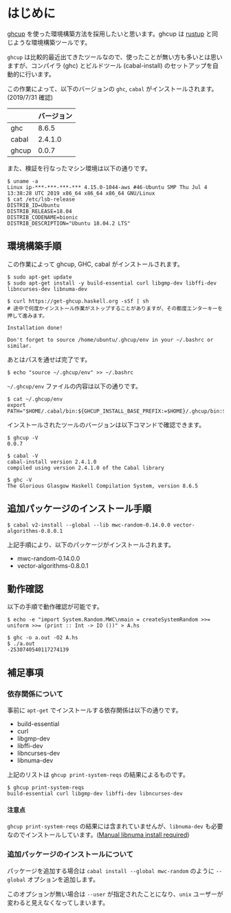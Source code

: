# はじめに

[ghcup](https://www.haskell.org/ghcup/) を使った環境構築方法を採用したいと思います。ghcup は [rustup](https://rustup.rs/) と同じような環境構築ツールです。

`ghcup` は比較的最近出てきたツールなので、使ったことが無い方も多いとは思いますが、コンパイラ (ghc) とビルドツール (cabal-install) のセットアップを自動的に行います。

この作業によって、以下のバージョンの `ghc`, `cabal` がインストールされます。(2019/7/31 確認)

　| バージョン
----|----
ghc | 8.6.5
cabal | 2.4.1.0
ghcup | 0.0.7

また、検証を行なったマシン環境は以下の通りです。

```
$ uname -a
Linux ip-***-***-***-*** 4.15.0-1044-aws #46-Ubuntu SMP Thu Jul 4 13:38:28 UTC 2019 x86_64 x86_64 x86_64 GNU/Linux
$ cat /etc/lsb-release
DISTRIB_ID=Ubuntu
DISTRIB_RELEASE=18.04
DISTRIB_CODENAME=bionic
DISTRIB_DESCRIPTION="Ubuntu 18.04.2 LTS"
```

## 環境構築手順

この作業によって ghcup, GHC, cabal がインストールされます。

```
$ sudo apt-get update
$ sudo apt-get install -y build-essential curl libgmp-dev libffi-dev libncurses-dev libnuma-dev

$ curl https://get-ghcup.haskell.org -sSf | sh
# 途中で何度かインストール作業がストップすることがありますが、その都度エンターキーを押して進みます。

Installation done!

Don't forget to source /home/ubuntu/.ghcup/env in your ~/.bashrc or similar.
```

あとはパスを通せば完了です。

```
$ echo "source ~/.ghcup/env" >> ~/.bashrc
```

`~/.ghcup/env` ファイルの内容は以下の通りです。

```
$ cat ~/.ghcup/env
export PATH="$HOME/.cabal/bin:${GHCUP_INSTALL_BASE_PREFIX:=$HOME}/.ghcup/bin:$PATH"
```

インストールされたツールのバージョンは以下コマンドで確認できます。

```
$ ghcup -V
0.0.7

$ cabal -V
cabal-install version 2.4.1.0
compiled using version 2.4.1.0 of the Cabal library

$ ghc -V
The Glorious Glasgow Haskell Compilation System, version 8.6.5
```

## 追加パッケージのインストール手順

```
$ cabal v2-install --global --lib mwc-random-0.14.0.0 vector-algorithms-0.8.0.1
```

上記手順により、以下のパッケージがインストールされます。

- mwc-random-0.14.0.0
- vector-algorithms-0.8.0.1

## 動作確認

以下の手順で動作確認が可能です。

```
$ echo -e "import System.Random.MWC\nmain = createSystemRandom >>= uniform >>= (print :: Int -> IO ())" > A.hs

$ ghc -o a.out -O2 A.hs
$ ./a.out
-2530740540117274139
```

## 補足事項

### 依存関係について

事前に `apt-get` でインストールする依存関係は以下の通りです。

- build-essential
- curl
- libgmp-dev
- libffi-dev
- libncurses-dev
- libnuma-dev

上記のリストは `ghcup print-system-reqs` の結果によるものです。

```shell
$ ghcup print-system-reqs
build-essential curl libgmp-dev libffi-dev libncurses-dev
```

#### 注意点

`ghcup print-system-reqs` の結果には含まれていませんが、`libnuma-dev` も必要なのでインストールしています。([Manual libnuma install required](https://gitlab.haskell.org/haskell/ghcup/issues/58))

### 追加パッケージのインストールについて

パッケージを追加する場合は `cabal install --global mwc-random` のように `--global` オプションを追加します。

このオプションが無い場合は `--user` が指定されたことになり、`unix` ユーザーが変わると見えなくなってしまいます。

